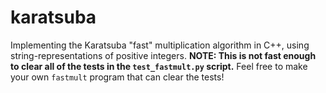 # karatsuba
 Implementing the Karatsuba "fast" multiplication algorithm in C++, using string-representations of positive integers.
**NOTE: This is not fast enough to clear all of the tests in the `test_fastmult.py` script.** Feel free to make your own `fastmult` program that can clear the tests!
